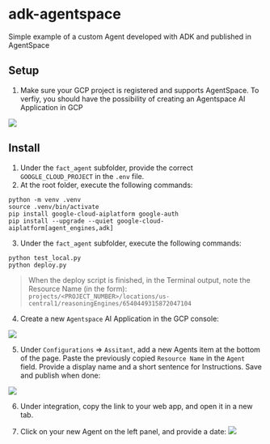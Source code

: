 # adk-agentspace
Simple example of a custom Agent developed with ADK and published in AgentSpace

## Setup

1. Make sure your GCP project is registered and supports AgentSpace. To verfiy, you should have the possibility of creating an Agentspace AI Application in GCP

![](imgs/0.png)



## Install

1. Under the `fact_agent` subfolder, provide the correct `GOOGLE_CLOUD_PROJECT` in the `.env` file.
2. At the root folder, execute the following commands:

```shell
python -m venv .venv
source .venv/bin/activate
pip install google-cloud-aiplatform google-auth
pip install --upgrade --quiet google-cloud-aiplatform[agent_engines,adk]
```

3. Under the `fact_agent` subfolder, execute the following commands:

```shell
python test_local.py
python deploy.py
```

> When the deploy script is finished, in the Terminal output, note the Resource Name (in the form): `projects/<PROJECT_NUMBER>/locations/us-central1/reasoningEngines/6540449315872047104`

4. Create a new `Agentspace` AI Application in the GCP console:

![](imgs/1.png)

5. Under `Configurations` => `Assitant`, add a new Agents item at the bottom of the page. Paste the previously copied `Resource Name` in the `Agent` field. Provide a display name and a short sentence for Instructions. Save and publish when done:

![](imgs/2.png)

6. Under integration, copy the link to your web app, and open it in a new tab.

7. Click on your new Agent on the left panel, and provide a date:
![](imgs/3.png)